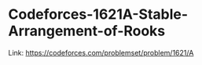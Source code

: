 # Codeforces-1621A-Stable-Arrangement-of-Rooks
Link: https://codeforces.com/problemset/problem/1621/A
